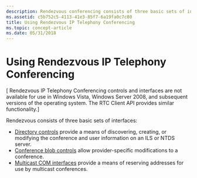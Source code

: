 ```yaml
---
description: Rendezvous conferencing consists of three basic sets of interfaces.
ms.assetid: c5b752c5-4113-41e3-85f7-6a19fa0c7c80
title: Using Rendezvous IP Telephony Conferencing
ms.topic: concept-article
ms.date: 05/31/2018
---
```


# Using Rendezvous IP Telephony Conferencing

\[ Rendezvous IP Telephony Conferencing controls and interfaces are not available for use in Windows Vista, Windows Server 2008, and subsequent versions of the operating system. The RTC Client API provides similar functionality.\]

Rendezvous consists of three basic sets of interfaces:

-   [Directory controls](directory-controls.md) provide a means of discovering, creating, or modifying the conference and user information on an ILS or NTDS server.
-   [Conference blob controls](conference-blob-controls.md) allow provider-specific modifications to a conference.
-   [Multicast COM interfaces](multicast-com-interfaces.md) provide a means of reserving addresses for use by multicast conferences.

 

 



